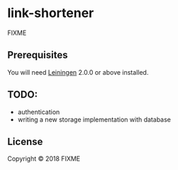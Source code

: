 # link-shortener

FIXME

## Prerequisites

You will need [Leiningen][] 2.0.0 or above installed.

[leiningen]: https://github.com/technomancy/leiningen

## TODO:

- authentication
- writing a new storage implementation with database

## License

Copyright © 2018 FIXME
